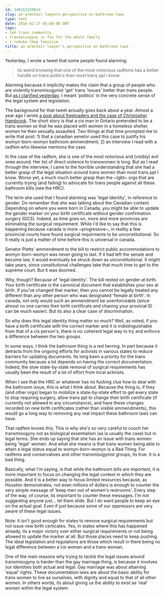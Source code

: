 ```yaml
---
id: 140152159824
slug: an-armchair-lawyers-perspective-on-bathroom-laws
type: text
date: 2016-02-27 05:00:00 GMT
tags:
- teh trans community
- transmisogyny is fun for the whole family
- i rebuke thee feminism
title: an armchair lawyer's perspective on bathroom laws
---
```

Yesterday, I wrote a tweet that some people found alarming:

> its weird knowing that one of the most notorious radfems has a better handle on trans politics than most trans ppl i know.

Alarming because it implicitly makes the claim that a group of people who are violently transmisogynist 'get' trans 'issues' better than trans people. But [as I clarified yesterday][clarity], I meant 'politics' in the very concrete sense of the legal system and legislation.

The background for that tweet actually goes back about a year. Almost a year ago I wrote [a post about freeloaders and the case of Christopher Hambrook][freeload]. The short story is that a cis man in Ontario pretended to be a trans women so that he was placed with women in a homeless shelter, women he then sexually assaulted. Two things at that time prompted me to write that post: 1) that a canadian senetor used this case to justify his womyn-born-womyn bathroom ammendment; 2) an interview I read with a radfem who likewise mentions the case.

In the case of the radfem, she is one of the most notorious and (visibly) evil ones around. Her list of direct violence to transwomen is long. But as I read through the interview, I came to the horrible understanding that she had a better grasp of the legal situation around trans women than most trans ppl I know. Worse yet, a much much better grasp than the ~lgbt~ orgs that are currently trying (and failing) to advocate for trans people against all these bathroom bills (see the HRC).

The term she used that I found alarming was 'legal identity', in reference to gender. Do remember that she was talking about the Canadian context. Depending on where you were born in Canada, you might be able to update the gender marker on your birth certificate without gender confirmation surgery (GCS). Indeed, as time goes on, more and more provinces are eliminating the surgical requirement. While I'd like to say that this is happening because canada is more ~progressive~, in reality a few provincial courts have found surgical requirments to be unconstitutional. So it really is just a matter of time before this is universal in canada. 

Senator Pletts' ammendment to the bill to restrict public accommodations to womyn-born-womyn was never going to last. If it had left the senate and become law, it would eventually be struck down as unconstitutional. It might take years, since constitutional challenges take that much time to get to the supreme court. But it was doomed.

Why, though? Because of 'legal identity'. The bill rested on gender at birth. Your birth certificate is the canonical document that establishes your sex at birth. If you've changed that marker, then you cannot be legally treated any different than any other person who was designated 'female at birth'. In canada, not only would such an ammendment be unenforceable (since almost no one carries their birth certificate and chaning your provicial ID can be much easier). But its also a clear case of discrimination.

So why does this legal identity thing matter so much? Well, as noted, if you have a birth certificate with the correct marker and it is indistinguishable from that of a cis person's, there is no coherent legal way to try and enforce a difference between the two groups. 

In some ways, I think the bathroom thing is a red herring. In part because it detracts from the ongoing efforts for activists in various states to reduce barriers for updating documents. Its long been a priority for the trans community because a lot depends on having the correct documentation. Indeed, the slow state-by-state removal of surgical requirements has usually been the result of a lot of effort from local activists. 

When I see that the HRC or whatever has no fucking clue how to deal with the bathroom issue, this is what I think about. Because the thing is, if they (and other orgs) began to mobilize a state-by-state effort to get every state to stop requiring surgery, allow trans ppl to change their birth certificate (if currently not allowed in any circumstance), and have these changes recorded on *new* birth certificates (rather than visible ammendments), this would go a long way to removing any real impact these bathroom laws can have.

That radfem knows this. This is why she's so very careful to couch her transmisogyny not as biological essentialism (as is usually the case) but in legal terms. She ends up saying that she has an issue with trans women being 'legal' women. And what she means is that trans women being able to attain a legal status equal to womyn-born-womyn is a Bad Thing. For radfems and conservatives and other transmisogynist groups, its true. It is a bad thing. 

Basically, what I'm saying, is that while the bathroom bills are important, it is more important to focus on changing the legal context in which they are possible. And it is a better way to focus limited resources because, as Houston demonstrates, not even millions of dollars is enough to counter the very simple message of 'keep men out of women's restrooms'. Every step of the way, of course, its important to counter these messages. I'm not suggesting anyone just... let them slide. But I do want people to keep an eye on the actual goal. Even if just because some of our oppressors are very aware of these legal issues.

Note: it isn't good enough for states to remove surgical requirements but not issue new birth certicates. Yes, in states where this has happened already, its a major victory over either surgical requirements or not being allowed to update the marker at all. But those places need to keep pushing. The ideal legislation and regulations are those which result in there being no legal difference between a cis woman and a trans woman. 

One of the main reasons why trying to tackle the legal issues around transmisogyny is harder than the gay marriage thing, is because it involves our identities both actual and legal. Gay marriage was about attaining 'equal' rights. These documentation laws are about the basic ability for trans women to live as ourselves, with dignity and equal to that of all other women. In others words, its about giving us the ability to exist as 'real' women within the legal system. 

[clarity]: http://syx.pw/1Ra66Fk
[freeload]: http://syx.pw/1TdJ8n4